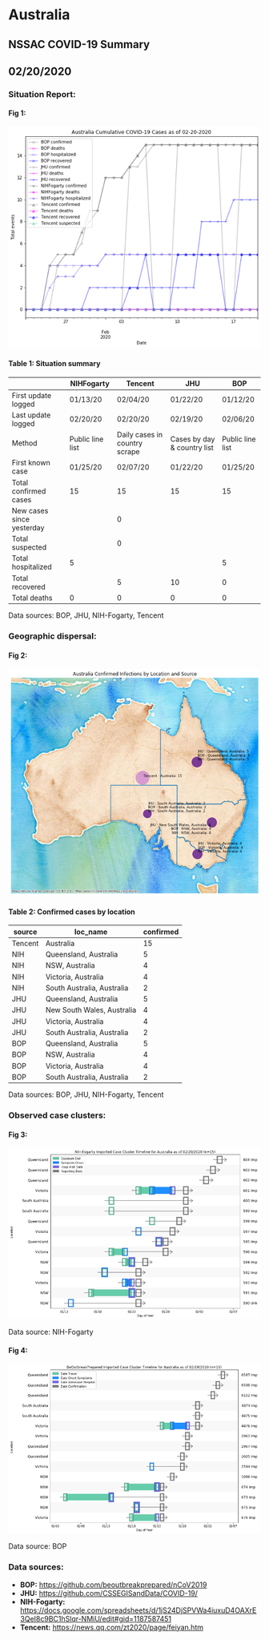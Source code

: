 # Australia
## NSSAC COVID-19 Summary
## 02/20/2020



### Situation Report:
#### Fig 1:
![Australia cases](../merged_histories/Australia_merged_histories.png)

#### Table 1: Situation summary


|                           | NIHFogarty       | Tencent                       | JHU                         | BOP              |
|---------------------------|------------------|-------------------------------|-----------------------------|------------------|
| First update logged       | 01/13/20         | 02/04/20                      | 01/22/20                    | 01/12/20         |
| Last update logged        | 02/20/20         | 02/20/20                      | 02/19/20                    | 02/06/20         |
| Method                    | Public line list | Daily cases in country scrape | Cases by day & country list | Public line list |
| First known case          | 01/25/20         | 02/07/20                      | 01/22/20                    | 01/25/20         |
| Total confirmed cases     | 15               | 15                            | 15                          | 15               |
| New cases since yesterday |                  | 0                             |                             |                  |
| Total suspected           |                  | 0                             |                             |                  |
| Total hospitalized        | 5                |                               |                             | 5                |
| Total recovered           |                  | 5                             | 10                          | 0                |
| Total deaths              | 0                | 0                             | 0                           | 0                |

Data sources: BOP, JHU, NIH-Fogarty, Tencent


### Geographic dispersal:
#### Fig 2:
![Australia mapped](../case_locs/Australia_case_locs.png)

#### Table 2: Confirmed cases by location


| source   | loc_name                   |   confirmed |
|----------|----------------------------|-------------|
| Tencent  | Australia                  |          15 |
| NIH      | Queensland, Australia      |           5 |
| NIH      | NSW, Australia             |           4 |
| NIH      | Victoria, Australia        |           4 |
| NIH      | South Australia, Australia |           2 |
| JHU      | Queensland, Australia      |           5 |
| JHU      | New South Wales, Australia |           4 |
| JHU      | Victoria, Australia        |           4 |
| JHU      | South Australia, Australia |           2 |
| BOP      | Queensland, Australia      |           5 |
| BOP      | NSW, Australia             |           4 |
| BOP      | Victoria, Australia        |           4 |
| BOP      | South Australia, Australia |           2 |

Data sources: BOP, JHU, NIH-Fogarty, Tencent


### Observed case clusters:
#### Fig 3:
![Australia cases](../cluster_analysis/Australia_imported_cases_NIHFogarty.png)



Data source: NIH-Fogarty


#### Fig 4:
![Australia cases](../cluster_analysis/Australia_imported_cases_BOP.png)



Data source: BOP


### Data sources:
* **BOP:** https://github.com/beoutbreakprepared/nCoV2019
* **JHU:** https://github.com/CSSEGISandData/COVID-19/
* **NIH-Fogarty:** https://docs.google.com/spreadsheets/d/1jS24DjSPVWa4iuxuD4OAXrE3QeI8c9BC1hSlqr-NMiU/edit#gid=1187587451
* **Tencent:** https://news.qq.com/zt2020/page/feiyan.htm

<!-- Global site tag (gtag.js) - Google Analytics -->
<script async src="https://www.googletagmanager.com/gtag/js?id=UA-158816269-1"></script>
<script>
  window.dataLayer = window.dataLayer || [];
  function gtag(){dataLayer.push(arguments);}
  gtag('js', new Date());

  gtag('config', 'UA-158816269-1');
</script>